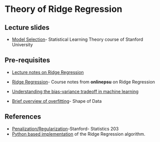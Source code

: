 # Theory of Ridge Regression

## Lecture slides
* [Model Selection](https://lagunita.stanford.edu/c4x/HumanitiesScience/StatLearning/asset/model_selection.pdf)- Statistical Learning Theory course of Stanford University


## Pre-requisites
* [Lecture notes on Ridge Regression](https://arxiv.org/pdf/1509.09169.pdf)
* [Ridge Regression](https://onlinecourses.science.psu.edu/stat857/node/155)- Course notes from **onlinepsu** on Ridge Regression

* [Understanding the bias-variance tradeoff in machine learning](https://www.quora.com/What-are-the-concise-meaning-and-interpretation-of-bias-and-variance-in-machine-learning-and-statistics)
* [Brief overview of overfitting](https://shapeofdata.wordpress.com/2013/03/26/general-regression-and-over-fitting/)- Shape of Data

## References
* [Penalization/Regularization](http://statweb.stanford.edu/~jtaylo/courses/stats203/notes/penalized.pdf)-Stanford- Statistics 203
* [Python based implementation](https://simplyml.com/the-simplest-machine-learning-algorithm/) of the Ridge Regression algorithm.
